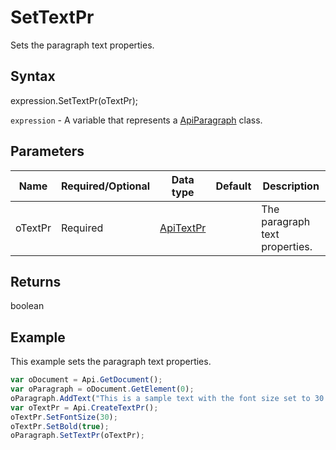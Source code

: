 # SetTextPr

Sets the paragraph text properties.

## Syntax

expression.SetTextPr(oTextPr);

`expression` - A variable that represents a [ApiParagraph](../ApiParagraph.md) class.

## Parameters

| **Name** | **Required/Optional** | **Data type** | **Default** | **Description** |
| ------------- | ------------- | ------------- | ------------- | ------------- |
| oTextPr | Required | [ApiTextPr](../../ApiTextPr/ApiTextPr.md) |  | The paragraph text properties. |

## Returns

boolean

## Example

This example sets the paragraph text properties.

```javascript
var oDocument = Api.GetDocument();
var oParagraph = oDocument.GetElement(0);
oParagraph.AddText("This is a sample text with the font size set to 30 and the font weight set to bold.");
var oTextPr = Api.CreateTextPr();
oTextPr.SetFontSize(30);
oTextPr.SetBold(true);
oParagraph.SetTextPr(oTextPr);
```
